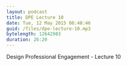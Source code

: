 ```yaml
---
layout: podcast
title: DPE Lecture 10
date: Tue, 12 May 2015 08:48:46
guid: /files/dpe-lecture-10.mp3
bytelength: 12642983
duration: 26:20
---
```

Design Professional Engagement - Lecture 10